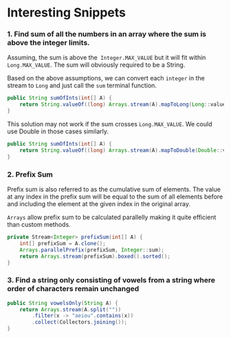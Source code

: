 # Interesting Snippets

### 1. Find sum of all the numbers in an array where the sum is above the integer limits.

Assuming, the sum is above the` Integer.MAX_VALUE` but it will fit within `Long.MAX_VALUE`.  The sum will obviously required to be a String.

Based on the above assumptions, we can convert each `integer` in the stream to `Long` and just call the `sum` terminal function.

```java
public String sumOfInts(int[] A) {
    return String.valueOf((long) Arrays.stream(A).mapToLong(Long::valueOf).sum());
}
```

This solution may not work if the sum crosses `Long.MAX_VALUE`. We could use Double in those cases similarly.

```java
public String sumOfInts(int[] A) {
    return String.valueOf((long) Arrays.stream(A).mapToDouble(Double::valueOf).sum());
}
```

### 2. Prefix Sum

Prefix sum is also referred to as the cumulative sum of elements. The value at any index in the prefix sum will be equal to the sum of all elements before and including the element at the given index in the original array.&#x20;

`Arrays` allow prefix sum to be calculated parallelly making it quite efficient than custom methods.

```java
private Stream<Integer> prefixSum(int[] A) {
    int[] prefixSum = A.clone();
    Arrays.parallelPrefix(prefixSum, Integer::sum);
    return Arrays.stream(prefixSum).boxed().sorted();
}
```

### 3. Find a string only consisting of vowels from a string where order of characters remain unchanged

```java
public String vowelsOnly(String A) {
    return Arrays.stream(A.split(""))
        .filter(x -> "aeiou".contains(x))
        .collect(Collectors.joining());
}
```
